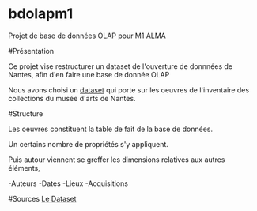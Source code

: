 # bdolapm1

Projet de base de données OLAP pour M1 ALMA

#Présentation

Ce projet vise restructurer un dataset de l'ouverture de donnnées de Nantes,
afin d'en faire une base de donnée OLAP

Nous avons choisi un [dataset](http://data.nantes.fr/donnees/detail/inventaire-des-collections-du-musee-darts-de-nantes/) qui porte sur les oeuvres de l'inventaire des collections du musée d'arts de Nantes.

#Structure

Les oeuvres constituent la table de fait de la base de données.

Un certains nombre de propriétés s'y appliquent.

Puis autour viennent se greffer les dimensions relatives aux autres éléments,

-Auteurs
-Dates
-Lieux
-Acquisitions

#Sources
[Le Dataset](http://data.nantes.fr/donnees/detail/inventaire-des-collections-du-musee-darts-de-nantes/)

